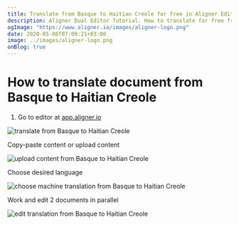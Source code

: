 ```yaml
---
title: Translate from Basque to Haitian Creole for free in Aligner Editor
description: Aligner Dual Editor Tutorial. How to translate for free from Basque to Haitian Creole. Aligner is multilingual document management platform. 
ogImage: "https://www.aligner.io/images/aligner-logo.png"
date: 2020-05-06T07:09:21+03:00
image: ../images/aligner-logo.png
onBlog: true
---
```


# How to translate document from Basque to Haitian Creole

1. Go to editor at [app.aligner.io](https://app.aligner.io "Aligner App web page")

![translate from Basque to Haitian Creole](../aligner-blank-editor.png "translate from Basque to Haitian Creole")

Copy-paste content or upload content

![upload content from Basque to Haitian Creole](../aligner-uploaded-document.png "upload content from Basque to Haitian Creole")

Choose desired language

![choose machine translation from Basque to Haitian Creole](../aligner-language-dropdown.png "choose machine translation from Basque to Haitian Creole")

Work and edit 2 documents in parallel

![edit translation from Basque to Haitian Creole](../aligner-double-sitded-editor.png "edit translation from Basque to Haitian Creole")

